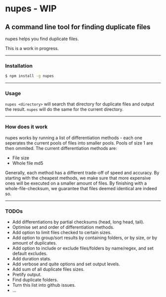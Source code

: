 # nupes - WIP
## A command line tool for finding duplicate files
nupes helps you find duplicate files.

This is a work in progress.

* * *
### Installation
```bash
$ npm install -g nupes
```
* * *
### Usage
`nupes <directory>` will search that directory for duplicate files and output the result. `nupes` will do the same for the current directory.

* * *
### How does it work
nupes works by running a list of differentiation methods - each one seperates the current pools of files into smaller pools. Pools of size 1 are then ommited. The current differentiation methods are:
* File size
* Whole file md5

Generally, each method has a different trade-off of speed and accuracy. By starting with the cheapest methods, we make sure that more expensive ones will be executed on a smaller amount of files. By finishing with a whole-file-checksum, we guarantee that files deemed identical are indeed so.

* * *
### TODOs
* Add differentiations by partial checksums (head, long head, tail).
* Optimise set and order of differentiation methods.
* Add option to limit files checked to certain sizes.
* Add option to group/sort results by containing folders, or by size, or by amount of duplicates.
* Add option to include or exclude files/folders by name/regex, and set default excludes.
* Add duration stats.
* Add verbose and quite options and set output levels.
* Add sum of all duplicate files sizes.
* Pretify output.
* Find duplicate folders.
* Turn this list into github issues.
* ...

